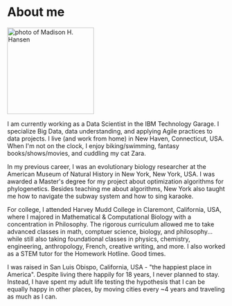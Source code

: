 # About me

<img src="headshot_cropped.jpg" alt="photo of Madison H. Hansen" class="inline" height="200">

I am currently working as a Data Scientist in the IBM Technology Garage. I specialize Big Data, data understanding, and applying Agile practices to data projects. I live (and work from home) in New Haven, Connecticut, USA. When I'm not on the clock, I enjoy biking/swimming, fantasy books/shows/movies, and cuddling my cat Zara. 

In my previous career, I was an evolutionary biology researcher at the American Museum of Natural History in New York, New York, USA. I was awarded a Master's degree for my project about optimization algorithms for phylogenetics. Besides teaching me about algorithms, New York also taught me how to navigate the subway system and how to sing karaoke.

For college, I attended Harvey Mudd College in Claremont, California, USA, where I majored in Mathematical & Computational Biology with a concentration in Philosophy. The rigorous curriculum allowed me to take advanced classes in math, comptuer science, biology, and philosophy... while still also taking foundational classes in physics, chemistry, engineering, anthropology, French, creative writing, and more. I also worked as a STEM tutor for the Homework Hotline. Good times.

I was raised in San Luis Obispo, California, USA - "the happiest place in America". Despite living there happily for 18 years, I never planned to stay. Instead, I have spent my adult life testing the hypothesis that I can be equally happy in other places, by moving cities every ~4 years and traveling as much as I can. 
